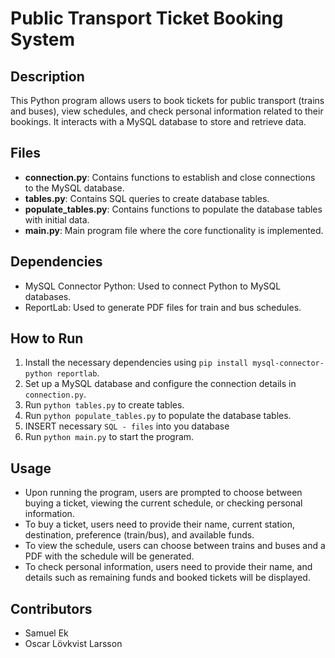 # Public Transport Ticket Booking System

## Description
This Python program allows users to book tickets for public transport (trains and buses), view schedules, and check personal information related to their bookings. It interacts with a MySQL database to store and retrieve data.

## Files
- **connection.py**: Contains functions to establish and close connections to the MySQL database.
- **tables.py**: Contains SQL queries to create database tables.
- **populate_tables.py**: Contains functions to populate the database tables with initial data.
- **main.py**: Main program file where the core functionality is implemented.

## Dependencies
- MySQL Connector Python: Used to connect Python to MySQL databases.
- ReportLab: Used to generate PDF files for train and bus schedules.

## How to Run
1. Install the necessary dependencies using `pip install mysql-connector-python reportlab`.
2. Set up a MySQL database and configure the connection details in `connection.py`.
3. Run `python tables.py` to create tables.
4. Run `python populate_tables.py` to populate the database tables.
5. INSERT necessary `SQL - files` into you database
6. Run `python main.py` to start the program.


## Usage
- Upon running the program, users are prompted to choose between buying a ticket, viewing the current schedule, or checking personal information.
- To buy a ticket, users need to provide their name, current station, destination, preference (train/bus), and available funds.
- To view the schedule, users can choose between trains and buses and a PDF with the schedule will be generated.
- To check personal information, users need to provide their name, and details such as remaining funds and booked tickets will be displayed.

## Contributors
- Samuel Ek
- Oscar Lövkvist Larsson 

